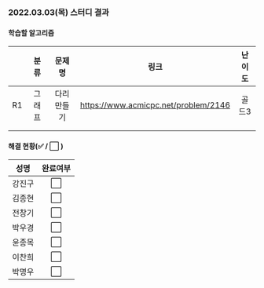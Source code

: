 ### 2022.03.03(목) 스터디 결과

#### 학습할 알고리즘

|      |  분류  |   문제명   |                 링크                 | 난이도 |
| :--: | :----: | :--------: | :----------------------------------: | :----: |
|  R1  | 그래프 | 다리만들기 | https://www.acmicpc.net/problem/2146 | 골드3  |
|      |        |            |                                      |        |
|      |        |            |                                      |        |

#### 해결 현황(:white_check_mark: / :white_large_square:  )

|  성명  |       완료여부       |
| :----: | :------------------: |
| 강진구 | :white_large_square: |
| 김종현 | :white_large_square: |
| 전창기 | :white_large_square: |
| 박우경 | :white_large_square: |
| 윤종목 | :white_large_square: |
| 이찬희 | :white_large_square: |
| 박명우 | :white_large_square: |
